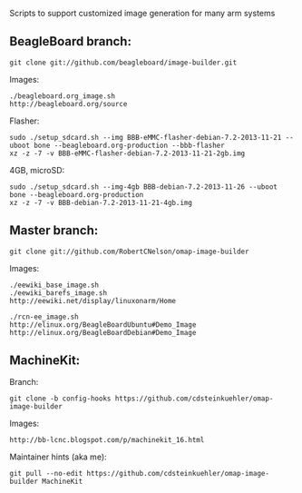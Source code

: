 Scripts to support customized image generation for many arm systems

BeagleBoard branch:
------------

    git clone git://github.com/beagleboard/image-builder.git

Images:

    ./beagleboard.org_image.sh
    http://beagleboard.org/source

Flasher:

    sudo ./setup_sdcard.sh --img BBB-eMMC-flasher-debian-7.2-2013-11-21 --uboot bone --beagleboard.org-production --bbb-flasher
    xz -z -7 -v BBB-eMMC-flasher-debian-7.2-2013-11-21-2gb.img

4GB, microSD:

    sudo ./setup_sdcard.sh --img-4gb BBB-debian-7.2-2013-11-26 --uboot bone --beagleboard.org-production
    xz -z -7 -v BBB-debian-7.2-2013-11-21-4gb.img

Master branch:
------------

    git clone git://github.com/RobertCNelson/omap-image-builder

Images:

    ./eewiki_base_image.sh
    ./eewiki_barefs_image.sh
    http://eewiki.net/display/linuxonarm/Home

    ./rcn-ee_image.sh
    http://elinux.org/BeagleBoardUbuntu#Demo_Image
    http://elinux.org/BeagleBoardDebian#Demo_Image

MachineKit:
------------

Branch:

    git clone -b config-hooks https://github.com/cdsteinkuehler/omap-image-builder

Images:

    http://bb-lcnc.blogspot.com/p/machinekit_16.html

Maintainer hints (aka me):

    git pull --no-edit https://github.com/cdsteinkuehler/omap-image-builder MachineKit

